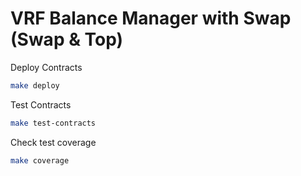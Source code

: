 # VRF Balance Manager with Swap (Swap & Top)

Deploy Contracts

```bash
make deploy
```

Test Contracts

```bash
make test-contracts
```

Check test coverage

```bash
make coverage
```
